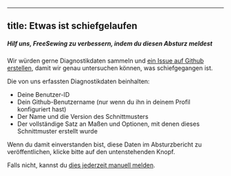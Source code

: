 ***

## title: Etwas ist schiefgelaufen

##### Hilf uns, FreeSewing zu verbessern, indem du diesen Absturz meldest

Wir würden gerne Diagnostikdaten sammeln und [ein Issue auf Github erstellen](https://github.com/freesewing/freesewing/issues/new), damit wir genau untersuchen können, was schiefgegangen ist.

Die von uns erfassten Diagnostikdaten beinhalten:

*   Deine Benutzer-ID
*   Dein Github-Benutzername (nur wenn du ihn in deinem Profil konfiguriert hast)
*   Der Name und die Version des Schnittmusters
*   Der vollständige Satz an Maßen und Optionen, mit denen dieses Schnittmuster erstellt wurde

Wenn du damit einverstanden bist, diese Daten im Absturzbericht zu veröffentlichen, klicke bitte auf den untenstehenden Knopf.

Falls nicht, kannst du [dies jederzeit manuell melden](https://github.com/freesewing/freesewing/issues/new).
